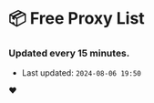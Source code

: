 # :package: Free Proxy List
### Updated every 15 minutes.

- Last updated: `2024-08-06 19:50`

:heart:
